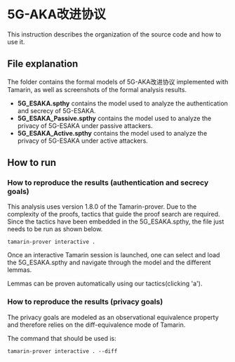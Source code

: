 # 5G-AKA改进协议

 This instruction describes the organization of the source code and how to use it.

## File explanation

The folder contains the formal models of 5G-AKA改进协议 implemented with Tamarin, as well as screenshots of the formal analysis results.

- **5G_ESAKA.spthy** contains the model used to analyze the authentication and secrecy of 5G-ESAKA.
- **5G_ESAKA_Passive.spthy** contains the model used to analyze the privacy of 5G-ESAKA under passive attackers.
- **5G_ESAKA_Active.spthy** contains the model used to analyze the privacy of 5G-ESAKA under active attackers.

## How to run

### How to reproduce the results (authentication and secrecy goals)

This analysis uses version 1.8.0 of the Tamarin-prover. Due to the complexity of the proofs, tactics that guide the proof search are required. Since the tactics have been embedded in the 5G_ESAKA.spthy, the file just needs to be run as shown below.

`tamarin-prover interactive .`

Once an interactive Tamarin session is launched, one can select and load the 5G_ESAKA.spthy and navigate through the model and the different lemmas.

Lemmas can be proven automatically using our tactics(clicking 'a').

### How to reproduce the results (privacy goals)

The  privacy goals are modeled as an observational equivalence property and therefore relies on the diff-equivalence mode of Tamarin.

The command that should be used is:

`tamarin-prover interactive . --diff`












​	
